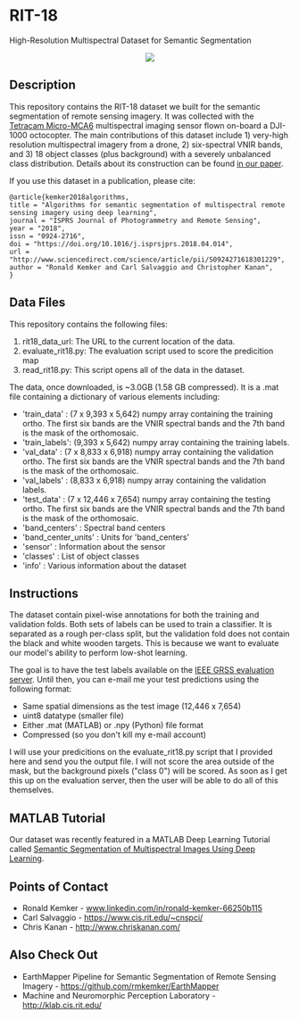 # RIT-18
High-Resolution Multispectral Dataset for Semantic Segmentation

<p align="center">
<img  src="https://www.mathworks.com/help/examples/images_deeplearning/win64/SemanticSegmentationOfMultispectralImagesExample_01.png">
</p>

## Description

This repository contains the RIT-18 dataset we built for the semantic segmentation of remote sensing imagery.  It was collected with the [Tetracam Micro-MCA6](http://www.tetracam.com/Products-Micro_MCA.htm) multispectral imaging sensor flown on-board a DJI-1000 octocopter.  The main contributions of this dataset include 1) very-high resolution multispectral imagery from a drone, 2) six-spectral VNIR bands, and 3) 18 object classes (plus background) with a severely unbalanced class distribution.  Details about its construction can be found [in our paper](https://arxiv.org/abs/1703.06452).  

If you use this dataset in a publication, please cite:

```
@article{kemker2018algorithms,
title = "Algorithms for semantic segmentation of multispectral remote sensing imagery using deep learning",
journal = "ISPRS Journal of Photogrammetry and Remote Sensing",
year = "2018",
issn = "0924-2716",
doi = "https://doi.org/10.1016/j.isprsjprs.2018.04.014",
url = "http://www.sciencedirect.com/science/article/pii/S0924271618301229",
author = "Ronald Kemker and Carl Salvaggio and Christopher Kanan",
}
```

## Data Files

This repository contains the following files:

1. rit18_data_url: The URL to the current location of the data.
2. evaluate_rit18.py: The evaluation script used to score the predicition map
3. read_rit18.py: This script opens all of the data in the dataset.

The data, once downloaded, is ~3.0GB (1.58 GB compressed).  It is a .mat file containing a dictionary of various elements including:
* 'train_data' : (7 x 9,393 x 5,642) numpy array containing the training ortho.  The first six bands are the VNIR spectral bands and the 7th band is the mask of the orthomosaic.
* 'train_labels': (9,393 x 5,642) numpy array containing the training labels. 
* 'val_data' : (7 x 8,833 x 6,918) numpy array containing the validation ortho.  The first six bands are the VNIR spectral bands and the 7th band is the mask of the orthomosaic.
* 'val_labels' : (8,833 x 6,918) numpy array containing the validation labels.  
* 'test_data' : (7 x 12,446 x 7,654) numpy array containing the testing ortho.  The first six bands are the VNIR spectral bands and the 7th band is the mask of the orthomosaic.
* 'band_centers' : Spectral band centers
* 'band_center_units' : Units for 'band_centers'
* 'sensor' : Information about the sensor
* 'classes' : List of object classes                          
* 'info' : Various information about the dataset

## Instructions

The dataset contain pixel-wise annotations for both the training and validation folds.  Both sets of labels can be used to train a classifier.  It is separated as a rough per-class split, but the validation fold does not contain the black and white wooden targets.  This is because we want to evaluate our model's ability to perform low-shot learning.

The goal is to have the test labels available on the [IEEE GRSS evaluation server](http://dase.ticinumaerospace.com/index.php).  Until then, you can e-mail me your test predictions using the following format:

* Same spatial dimensions as the test image (12,446 x 7,654)
* uint8 datatype (smaller file)
* Either .mat (MATLAB) or .npy (Python) file format
* Compressed (so you don't kill my e-mail account)

I will use your predicitions on the evaluate_rit18.py script that I provided here and send you the output file.  I will not score the area outside of the mask, but the background pixels ("class 0") will be scored.  As soon as I get this up on the evaluation server, then the user will be able to do all of this themselves.

## MATLAB Tutorial

Our dataset was recently featured in a MATLAB Deep Learning Tutorial called [Semantic Segmentation of Multispectral Images Using Deep Learning](https://www.mathworks.com/help/images/multispectral-semantic-segmentation-using-deep-learning.html).

## Points of Contact ##
* Ronald Kemker -  www.linkedin.com/in/ronald-kemker-66250b115
* Carl Salvaggio - https://www.cis.rit.edu/~cnspci/
* Chris Kanan - http://www.chriskanan.com/

## Also Check Out ##
* EarthMapper Pipeline for Semantic Segmentation of Remote Sensing Imagery - https://github.com/rmkemker/EarthMapper
* Machine and Neuromorphic Perception Laboratory - http://klab.cis.rit.edu/



